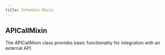 ```yaml
---
title: Schedule Mixin
---
```


## APICallMixin

The APICallMixin class provides basic functionality for integration with an external API.
